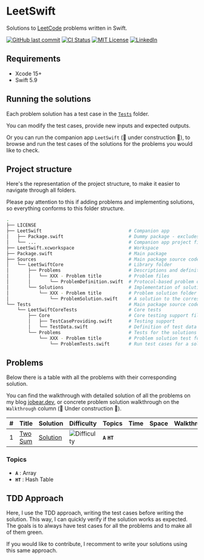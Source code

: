 # LeetSwift

Solutions to [LeetCode](https://leetcode.com/) problems written in Swift.

[![GitHub last commit][last-commit-shield]][last-commit-url]
[![CI Status][ci-status-shield]][ci-status-url]
[![MIT License][license-shield]][license-url]
[![LinkedIn][linkedin-shield]][linkedin-url]

## Requirements

* Xcode 15+
* Swift 5.9

## Running the solutions

Each problem solution has a test case in the [`Tests`][test-cases-folder-url] folder.

You can modify the test cases, provide new inputs and expected outputs.

Or you can run the companion app `LeetSwift` (🚧 under construction 👷), to browse and run the test cases of the solutions for the problems you would like to check.

## Project structure
Here's the representation of the project structure, to make it easier to navigate through all folders.  

Please pay attention to this if adding problems and implementing solutions, so everything conforms to this folder structure.
``` bash
.
├── LICENSE
├── LeetSwift                                # Companion app
│   ├── Package.swift                        # Dummy package - excludes this folder from the main package
│   └── ...                                  # Companion app project files
├── LeetSwift.xcworkspace                    # Workspace
├── Package.swift                            # Main package
├── Sources                                  # Main package source code
│   └── LeetSwiftCore                        # Library folder
│       ├── Problems                         # Descriptions and definitions
│       │   └── XXX - Problem title          # Problem files
│       │       └── ProblemDefinition.swift  # Protocol-based problem definition
│       └── Solutions                        # Implementation of solutions
│           └── XXX - Problem title          # Problem solution folder
│               └── ProblemSolution.swift    # A solution to the corresponding problem
└── Tests                                    # Main package source code tests
    └── LeetSwiftCoreTests                   # Core tests
        ├── Core                             # Core testing support files
        │   ├── TestCaseProviding.swift      # Testing support
        │   └── TestData.swift               # Definition of test data
        └── Problems                         # Tests for the solutions of all problems
            └── XXX - Problem title          # Problem solution test folder
                └── ProblemTests.swift       # Run test cases for a solution to the corresponding problem
```

## Problems

Below there is a table with all the problems with their corresponding solution.

You can find the walkthrough with detailed solution of all the problems on my blog [jobear.dev][jobear-blog-url], or concrete problem solution walkthrough on the `Walkthrough` column (🚧 Under construction 👷).

| # | Title | Solution | Difficulty | Topics | Time | Space | Walkthrough |
| --- | --- | --- | --- | --- | --- | --- | --- |
| 1 | [Two Sum][001-problem] | [Solution][001-solution] | ![Difficulty][difficulty-easy-shield] | **`A`** **`HT`** | | | |

### Topics
- **`A`** : Array
- **`HT`** : Hash Table

## TDD Approach
Here, I use the TDD approach, writing the test cases before writing the solution. This way, I can quickly verify if the solution works as expected. The goals is to always have test cases for all the problems and to make all of them green.

If you would like to contribute, I recomment to write your solutions using this same approach.

<!-- Markdown references https://www.markdownguide.org/basic-syntax/#reference-style-links -->
[last-commit-shield]: https://img.shields.io/github/last-commit/jobearrr/LeetSwift?style=flat
[last-commit-url]: https://github.com/jobearrr/LeetSwift/commits/master
[ci-status-shield]: https://github.com/jobearrr/LeetSwift/actions/workflows/ci.yml/badge.svg
[ci-status-url]: https://github.com/jobearrr/LeetSwift/actions/workflows/ci.yml
[license-shield]: https://img.shields.io/github/license/jobearrr/LeetSwift.svg?style=flat
[license-url]: https://github.com/jobearrr/LeetSwift/LICENSE
[linkedin-shield]: https://img.shields.io/badge/-LinkedIn-black.svg??style=flat&logo=linkedin&colorB=555
[linkedin-url]: https://www.linkedin.com/in/jobertsa
[jobear-blog-url]: https://jobear.dev
[test-cases-folder-url]: https://github.com/jobearrr/LeetSwift/tree/main/Tests/LeetSwiftCoreTests/Problems
[difficulty-easy-shield]: https://img.shields.io/badge/%20Difficulty-Easy-brightgreen.svg
[difficulty-medium-shield]: https://img.shields.io/badge/%20Difficulty-Medium-orange.svg
[difficulty-hard-shield]: https://img.shields.io/badge/%20Difficulty-Hard-red.svg
[001-problem]: https://leetcode.com/problems/two-sum
[001-solution]: https://github.com/jobearrr/LeetSwift/blob/main/Sources/LeetSwiftCore/Solutions/001%20-%20Two%20Sum/TwoSumSolution.swift

